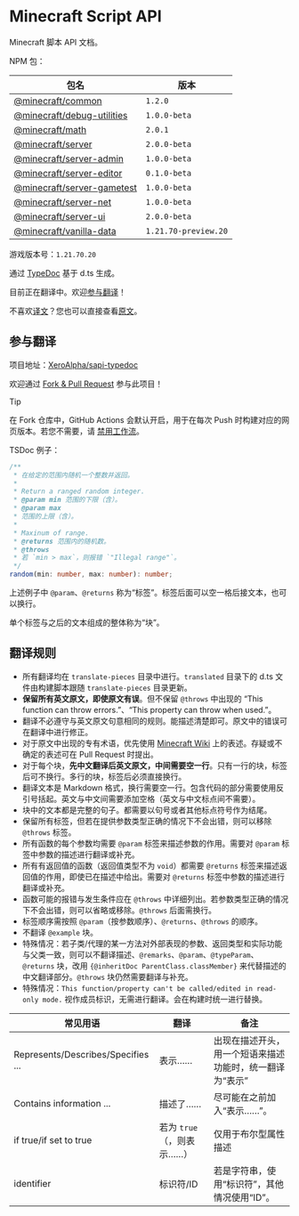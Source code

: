 # Minecraft Script API

Minecraft 脚本 API 文档。

<!-- summary start -->

NPM 包：

| 包名                                                                                   | 版本                 |
| -------------------------------------------------------------------------------------- | -------------------- |
| [@minecraft/common](https://www.npmjs.com/package/@minecraft/common)                   | `1.2.0`              |
| [@minecraft/debug-utilities](https://www.npmjs.com/package/@minecraft/debug-utilities) | `1.0.0-beta`         |
| [@minecraft/math](https://www.npmjs.com/package/@minecraft/math)                       | `2.0.1`              |
| [@minecraft/server](https://www.npmjs.com/package/@minecraft/server)                   | `2.0.0-beta`         |
| [@minecraft/server-admin](https://www.npmjs.com/package/@minecraft/server-admin)       | `1.0.0-beta`         |
| [@minecraft/server-editor](https://www.npmjs.com/package/@minecraft/server-editor)     | `0.1.0-beta`         |
| [@minecraft/server-gametest](https://www.npmjs.com/package/@minecraft/server-gametest) | `1.0.0-beta`         |
| [@minecraft/server-net](https://www.npmjs.com/package/@minecraft/server-net)           | `1.0.0-beta`         |
| [@minecraft/server-ui](https://www.npmjs.com/package/@minecraft/server-ui)             | `2.0.0-beta`         |
| [@minecraft/vanilla-data](https://www.npmjs.com/package/@minecraft/vanilla-data)       | `1.21.70-preview.20` |

游戏版本号：`1.21.70.20`

<!-- summary end -->

通过 [TypeDoc](https://typedoc.org/) 基于 d.ts 生成。

目前正在翻译中。欢迎[参与翻译](#参与翻译)！

不喜欢[译文](https://projectxero.top/sapi/)？您也可以直接查看[原文](https://projectxero.top/sapi/original/)。

## 参与翻译

项目地址：[XeroAlpha/sapi-typedoc](https://github.com/XeroAlpha/sapi-typedoc)

欢迎通过 [Fork & Pull Request](https://docs.github.com/zh/pull-requests/collaborating-with-pull-requests/getting-started/about-collaborative-development-models) 参与此项目！

> [!TIP]
> 在 Fork 仓库中，GitHub Actions 会默认开启，用于在每次 Push 时构建对应的网页版本。若您不需要，请 [禁用工作流](https://docs.github.com/zh/actions/using-workflows/disabling-and-enabling-a-workflow)。

TSDoc 例子：

```ts
/**
 * 在给定的范围内随机一个整数并返回。
 *
 * Return a ranged random integer.
 * @param min 范围的下限（含）。
 * @param max
 * 范围的上限（含）。
 *
 * Maxinum of range.
 * @returns 范围内的随机数。
 * @throws
 * 若 `min > max`，则报错 `"Illegal range"`。
 */
random(min: number, max: number): number;
```

上述例子中 `@param`、`@returns` 称为“标签”。标签后面可以空一格后接文本，也可以换行。

单个标签与之后的文本组成的整体称为“块”。

## 翻译规则

- 所有翻译均在 `translate-pieces` 目录中进行。`translated` 目录下的 d.ts 文件由构建脚本跟随 `translate-pieces` 目录更新。
- **保留所有英文原文，即使原文有误**。但不保留 `@throws` 中出现的 “This function can throw errors.”、“This property can throw when used.”。
- 翻译不必遵守与英文原文句意相同的规则。能描述清楚即可。原文中的错误可在翻译中进行修正。
- 对于原文中出现的专有术语，优先使用 [Minecraft Wiki](https://minecraft.fandom.com/zh/wiki/Minecraft_Wiki) 上的表述。存疑或不确定的表述可在 Pull Request 时提出。
- 对于每个块，**先中文翻译后英文原文，中间需要空一行**。只有一行的块，标签后可不换行。多行的块，标签后必须直接换行。
- 翻译文本是 Markdown 格式，换行需要空一行。包含代码的部分需要使用反引号括起。英文与中文间需要添加空格（英文与中文标点间不需要）。
- 块中的文本都是完整的句子。都需要以句号或者其他标点符号作为结尾。
- 保留所有标签，但若在提供参数类型正确的情况下不会出错，则可以移除 `@throws` 标签。
- 所有函数的每个参数均需要 `@param` 标签来描述参数的作用。需要对 `@param` 标签中参数的描述进行翻译或补充。
- 所有有返回值的函数（返回值类型不为 `void`）都需要 `@returns` 标签来描述返回值的作用，即使已在描述中给出。需要对 `@returns` 标签中参数的描述进行翻译或补充。
- 函数可能的报错与发生条件应在 `@throws` 中详细列出。若参数类型正确的情况下不会出错，则可以省略或移除。`@throws` 后面需换行。
- 标签顺序需按照 `@param`（按参数顺序）、`@returns`、`@throws` 的顺序。
- 不翻译 `@example` 块。
- 特殊情况：若子类/代理的某一方法对外部表现的参数、返回类型和实际功能与父类一致，则可以不翻译描述、`@remarks`、`@param`、`@typeParam`、`@returns` 块，改用 `{@inheritDoc ParentClass.classMember}` 来代替描述的中文翻译部分。`@throws` 块仍然需要翻译与补充。
- 特殊情况：`This function/property can't be called/edited in read-only mode.` 视作成员标识，无需进行翻译。会在构建时统一进行替换。

| 常见用语                           | 翻译                      | 备注                                                     |
| ---------------------------------- | ------------------------- | -------------------------------------------------------- |
| Represents/Describes/Specifies ... | 表示……                    | 出现在描述开头，用一个短语来描述功能时，统一翻译为“表示” |
| Contains information ...           | 描述了……                  | 尽可能在之前加入“表示……”。                               |
| if true/if set to true             | 若为 `true`（，则表示……） | 仅用于布尔型属性描述                                     |
| identifier                         | 标识符/ID                 | 若是字符串，使用“标识符”，其他情况使用“ID”。             |
